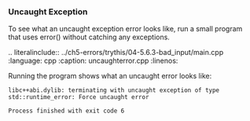 ### Uncaught Exception

To see what an uncaught exception error looks like, run a small program that uses error() without catching any exceptions.


.. literalinclude:: ../ch5-errors/trythis/04-5.6.3-bad_input/main.cpp
   :language: cpp
   :caption: uncaughterror.cpp
   :linenos:

Running the program shows what an uncaught error looks like:

``` 
libc++abi.dylib: terminating with uncaught exception of type std::runtime_error: Force uncaught error

Process finished with exit code 6
```
